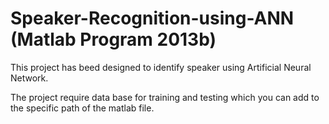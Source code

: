 # Speaker-Recognition-using-ANN (Matlab Program 2013b)
This project has beed designed to identify speaker using Artificial Neural Network.

The project require data base for training and testing which you can add to the specific path of the matlab file.

